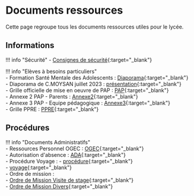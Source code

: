 # Documents ressources

Cette page regroupe tous les documents ressources utiles pour le lycée.

## Informations

!!! info "Sécurité"
    - [Consignes de sécurité](https://ecmorlaix.sharepoint.com/:b:/s/lndm-conseildedirection/Eb3wauyK4B9ChIHm8cwKclABJ3dNZpqB492SEjMKZxgrHw?e=klc9fK){:target="_blank"}  


!!! info "Elèves à besoins particuliers"  
    - Formation Santé Mentale des Adolescents : [Diaporama](https://ecmorlaix.sharepoint.com/:b:/r/sites/lndm-conseildedirection/Documents%20partages/2024-2025%20-%20Documents%20Ressources/ECOLE%20INCLUSIVE/SanteMentale.pdf?csf=1&web=1&e=KAF6ZO){:target="_blank"}  
    - Diaporama de C.MOYSAN juillet 2023 : [présentation](https://ecmorlaix.sharepoint.com/:b:/s/lndm-conseildedirection/EbIdgwtNS7lNhV8bBar3uh0BnuvOCEIiuq5kr7kEheomEg?e=aP3ubd){:target="_blank"}  
    - Grille officielle de mise en oeuvre de PAP : [PAP](https://ecmorlaix.sharepoint.com/:w:/s/lndm-conseildedirection/ES2Rxs4DM6hFgyOA3_ioilYBsiti5k2fxyWuJOlEt1abPQ?e=BltkcD){:target="_blank"}  
    - Annexe 2 PAP - Parents : [Annexe2](https://ecmorlaix.sharepoint.com/:b:/s/lndm-conseildedirection/EUazOarPQkhAn7I2T0-iU-YBiOi6nWJxURm98pFarWRlkA?e=5bZzSI){:target="_blank"}  
    - Annexe 3 PAP - Equipe pédagogique : [Annexe3](https://ecmorlaix.sharepoint.com/:b:/s/lndm-conseildedirection/EQgJkVTQz6JGvYT_iN55aCQBcU4-OL_oMjLDWVqlzw0cpw?e=nhOba5){:target="_blank"}  
    - Grille PPRE : [PPRE](https://ecmorlaix.sharepoint.com/:w:/s/lndm-conseildedirection/EUMOc9aKcnpCqTwv3a_HZ-MBMVH_iVYqMgnl5gJMW9aVRQ?e=HxUo9C){:target="_blank"}   


## Procédures

!!! info "Documents Administratifs"  
    - Ressources Personnel OGEC : [OGEC](https://ecmorlaix.sharepoint.com/:f:/s/lndm-conseildedirection/EmS_q0zRyTZEuair6xQQYO8B6sId5J9P0Lcwzonvid7g-A?email=ogec.ecam%40ecmorlaix.fr&e=IiTb1s){:target="_blank"}  
    - Autorisation d'absence : [ADA](https://ecmorlaix.sharepoint.com/:b:/r/sites/lndm-conseildedirection/Documents%20partages/2024-2025%20-%20Documents%20Ressources/demande%20d%27autorisation%20absence.pdf?csf=1&web=1&e=ECC9LZ){:target="_blank"}  
          - Procédure Voyage : 
            - [procédure](https://ecmorlaix.sharepoint.com/:w:/s/lndm-conseildedirection/ETfJxCQjPHdAnA9sM36Xfw4B6GTX6yRUgkQMtFfeyLUl1g?e=JsaVM8){:target="_blank"}  
             - [voyage](https://ecmorlaix.sharepoint.com/:w:/s/lndm-conseildedirection/EaRJCKxa3YBKus4qjQzQktAB7XbL_pua0ejnvb3loWwsQw?e=4hC3nX){:target="_blank"}  
           - Ordre de mission :  
               - [Ordre de Mission Visite de stage](https://ecmorlaix.sharepoint.com/:b:/r/sites/lndm-conseildedirection/Documents%20partages/2024-2025%20-%20Documents%20Ressources/DOCUMENTS%20COMPTA/ordre%20de%20mission%20-%20Visite%20de%20stage%2024-25.pdf?csf=1&web=1&e=BIK6ex){:target="_blank"}  
               - [Ordre de Mission Divers](https://ecmorlaix.sharepoint.com/:b:/r/sites/lndm-conseildedirection/Documents%20partages/2024-2025%20-%20Documents%20Ressources/DOCUMENTS%20COMPTA/ordre%20de%20mission%20Divers%202024%202025.pdf?csf=1&web=1&e=HGn0RO){:target="_blank"}
